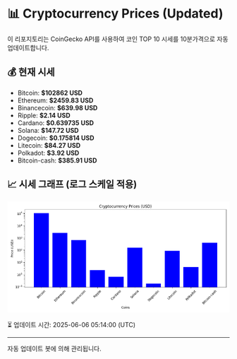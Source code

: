 
# 📊 Cryptocurrency Prices (Updated)

이 리포지토리는 CoinGecko API를 사용하여 코인 TOP 10 시세를 10분가격으로 자동 업데이트합니다.

## 💰 현재 시세
- Bitcoin: **$102862 USD**
- Ethereum: **$2459.83 USD**
- Binancecoin: **$639.98 USD**
- Ripple: **$2.14 USD**
- Cardano: **$0.639735 USD**
- Solana: **$147.72 USD**
- Dogecoin: **$0.175814 USD**
- Litecoin: **$84.27 USD**
- Polkadot: **$3.92 USD**
- Bitcoin-cash: **$385.91 USD**

## 📈 시세 그래프 (로그 스케일 적용)
![Crypto Prices](crypto_prices.png)

⏳ 업데이트 시간: 2025-06-06 05:14:00 (UTC)

---
자동 업데이트 봇에 의해 관리됩니다.
